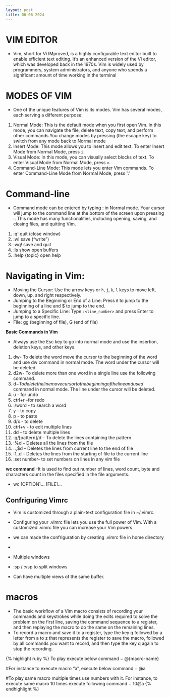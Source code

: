 ```yaml
---
layout: post
title: 06-06-2024
---
```


#                                VIM EDITOR
- Vim, short for Vi IMproved, is a highly configurable text editor built to enable efficient text editing. It’s an enhanced version of the Vi editor, which was developed back in the 1970s. Vim is widely used by programmers, system administrators, and anyone who spends a significant amount of time working in the terminal

# MODES OF VIM
- One of the unique features of Vim is its modes. Vim has several modes, each serving a different purpose:

1. Normal Mode: This is the default mode when you first open Vim. In this mode, you can navigate the file, delete text, copy text, and perform other commands.You change modes by pressing <ESC> (the escape key) to switch from any mode back to Normal mode
2. Insert Mode: This mode allows you to insert and edit text. To enter Insert Mode from Normal Mode, press `i`.
3. Visual Mode: In this mode, you can visually select blocks of text. To enter Visual Mode from Normal Mode, press `v`.
4. Command-Line Mode: This mode lets you enter Vim commands. To enter Command-Line Mode from Normal Mode, press ':'

# Command-line
- Command mode can be entered by typing : in Normal mode. Your cursor will jump to the command line at the bottom of the screen upon pressing :. This mode has many functionalities, including opening, saving, and closing files, and quitting Vim.

1. :q! quit (close window)
2. :w! save (“write”)
3. :wq! save and quit
4. :ls show open buffers
5. :help {topic} open help

# Navigating in Vim:
- Moving the Cursor: Use the arrow keys or `h`, `j`, `k`, `l` keys to move left, down, up, and right respectively.
- Jumping to the Beginning or End of a Line: Press `0` to jump to the beginning of a line and $ to jump to the end.
- Jumping to a Specific Line: Type `:<line_number>` and press Enter to jump to a specific line.
- File: gg (beginning of file), G (end of file)


**Basic Commands in Vim**
- Always use the Esc key to go into normal mode and use the insertion, deletion keys, and other keys. 

1. dw- To delete the word move the cursor to the beginning of the word and use dw command in normal mode. The word under the cursor will be deleted.
2. d2w- To delete more than one word in a single line use the following command.
3. d$- To delete the line move cursor to the beginning of the line and use d$ command in normal mode. The line under the cursor will be deleted.
4. u - for undo
5. ctrl+r -for redo
6. :/word - to search a word
7. y - to copy
8. p - to paste
9. d/x - to delete
10. ctrl+v - to edit multiple lines
11. dd - to delete multiple lines
12. :g/[pattern]/d – To delete the lines containing the pattern
13. :%d – Deletes all the lines from the file
14. :.,$d – Deletes the lines from current line to the end of file
15. :1,.d – Deletes the lines from the starting of file to the current line
16. :set number- to set numbers on lines in  any vim file


 **wc command** -It is used to find out number of lines, word count, byte and characters count in the files specified in the file arguments.
- wc [OPTION]... [FILE]...


## Confriguring Vimrc
- Vim is customized through a plain-text configuration file in ~/.vimrc.
- Configuring your .vimrc file lets you use the full power of Vim. With a customized .vimrc file you can increase your Vim powers.
- we can made the confriguration by creating .vimrc file in home directory

-
- Multiple windows
- :sp / :vsp to split windows
- Can have multiple views of the same buffer.

# macros
- The basic workflow of a Vim macro consists of recording your commands and keystrokes while doing the edits required to solve the problem on the first line, saving the command sequence to a register, and then replaying the macro to do the same on the remaining lines.
- To record a macro and save it to a register, type the key q followed by a letter from a to z that represents the register to save the macro, followed by all commands you want to record, and then type the key q again to stop the recording.

{% highlight ruby %}
 To play execute below command −
  @{macro-name}

 #For instance to execute macro “a”, execute below command −
  @a

#To play same macro multiple times use numbers with it. For instance, to execute same macro 10 times execute following command −
10@a
{% endhighlight %}





 









